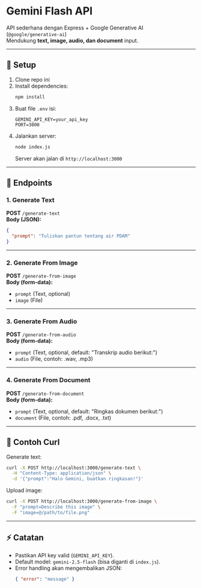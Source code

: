 # Gemini Flash API

API sederhana dengan Express + Google Generative AI (`@google/generative-ai`)  
Mendukung **text, image, audio, dan document** input.

---

## 🚀 Setup

1. Clone repo ini
2. Install dependencies:
   ```bash
   npm install
   ```
3. Buat file `.env` isi:
   ```
   GEMINI_API_KEY=your_api_key
   PORT=3000
   ```
4. Jalankan server:
   ```bash
   node index.js
   ```
   Server akan jalan di `http://localhost:3000`

---

## 📌 Endpoints

### 1. Generate Text
**POST** `/generate-text`  
**Body (JSON):**
```json
{
  "prompt": "Tuliskan pantun tentang air PDAM"
}
```

---

### 2. Generate From Image
**POST** `/generate-from-image`  
**Body (form-data):**
- `prompt` (Text, optional)  
- `image` (File)  

---

### 3. Generate From Audio
**POST** `/generate-from-audio`  
**Body (form-data):**
- `prompt` (Text, optional, default: "Transkrip audio berikut:")  
- `audio` (File, contoh: .wav, .mp3)  

---

### 4. Generate From Document
**POST** `/generate-from-document`  
**Body (form-data):**
- `prompt` (Text, optional, default: "Ringkas dokumen berikut:")  
- `document` (File, contoh: .pdf, .docx, .txt)  

---

## 🧪 Contoh Curl

Generate text:
```bash
curl -X POST http://localhost:3000/generate-text \
  -H "Content-Type: application/json" \
  -d '{"prompt":"Halo Gemini, buatkan ringkasan!"}'
```

Upload image:
```bash
curl -X POST http://localhost:3000/generate-from-image \
  -F "prompt=Describe this image" \
  -F "image=@/path/to/file.png"
```

---

## ⚡ Catatan
- Pastikan API key valid (`GEMINI_API_KEY`).  
- Default model: `gemini-2.5-flash` (bisa diganti di `index.js`).  
- Error handling akan mengembalikan JSON:  
  ```json
  { "error": "message" }
  ```
